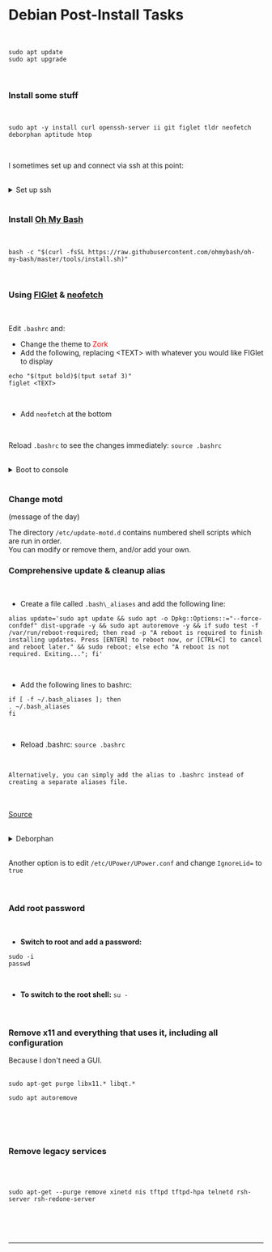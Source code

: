 
# Debian Post-Install Tasks
<br>

```
sudo apt update
sudo apt upgrade
```
<br>

### Install some stuff
<br>

```
sudo apt -y install curl openssh-server ii git figlet tldr neofetch deborphan aptitude htop
```
<br>

I sometimes set up and connect via ssh at this point:
<br><br>

<details>
  <summary>Set up ssh</summary>

<br>
Enable and start sshd at boot time:
<br>

```
sudo systemctl enable ssh.service
```
<br>
Confirm sshd is enabled at boot time:
<br>

```
sudo systemctl is-enabled ssh.service
```
<br>
Check server status:
<br>

```
sudo service ssh status
```
<br>
Start sshd:
<br>

```
sudo systemctl start ssh.service
```
<br>
Restart the server:
<br>

```
sudo systemctl restart ssh.service
```
<br>
Show ip address:
<br>

```
ip a | grep "inet "﻿
```

</details>
<br>

### <a name="2"></a>Install [Oh My Bash](https://github.com/ohmybash/oh-my-bash)
<br>

```
bash -c "$(curl -fsSL https://raw.githubusercontent.com/ohmybash/oh-my-bash/master/tools/install.sh)"
```
<br>

### Using [FIGlet](https://github.com/cmatsuoka/figlet) & [neofetch](https://github.com/dylanaraps/neofetch/wiki/Installation#ubuntu)
<br>

Edit `.bashrc` and:

- Change the theme to <span style="color:red">Zork</span>
- Add the following, replacing \<TEXT> with whatever you would like FIGlet to display

```
echo "$(tput bold)$(tput setaf 3)"
figlet <TEXT>
```
<br>

- Add `neofetch` at the bottom
<br>

Reload `.bashrc` to see the changes immediately: `source .bashrc`
<br><br>


<details>
  <summary>Boot to console</summary>

### Boot to console
<br>

- Backup the configuration file:
<br>

```
sudo cp -n /etc/default/grub /etc/default/grub.backup
```
<br>

Edit the configuration file:
<br>

```
sudo nano /etc/default/grub
```

- Comment out: `GRUB_CMDLINE_LINUX_DEFAULT="quiet splash"`

- Change GRUB\_CMDLINE\_LINUX "" to:** `GRUB_CMDLINE_LINUX="text"`

- Uncomment: `GRUB_TERMINAL="console"`

- Save the file and apply changes:

```
sudo update-grub
```
<br>

- And finally:
<br>

```
sudo systemctl set-default multi-user.target
```
<br>

</details>
<br>

### Change motd
(message of the day)
<br>

The directory `/etc/update-motd.d` contains numbered shell scripts which are run in order.
<br>
You can modify or remove them, and/or add your own.
<br>

### Comprehensive update & cleanup alias
<br>

- Create a file called `.bash\_aliases` and add the following line:

```
alias update='sudo apt update && sudo apt -o Dpkg::Options::="--force-confdef" dist-upgrade -y && sudo apt autoremove -y && if sudo test -f /var/run/reboot-required; then read -p "A reboot is required to finish installing updates. Press [ENTER] to reboot now, or [CTRL+C] to cancel and reboot later." && sudo reboot; else echo "A reboot is not required. Exiting..."; fi'
```
<br>

- Add the following lines to bashrc:

```
if [ -f ~/.bash_aliases ]; then
. ~/.bash_aliases
fi
```
<br>

- Reload .bashrc: `source .bashrc`
<br>

	Alternatively, you can simply add the alias to .bashrc instead of creating a separate aliases file.
<br><br>
[Source](https://askubuntu.com/a/1305901)
<br><br>

<details>
  <summary>Deborphan</summary>

### Using [Deborphan](https://manpages.ubuntu.com/manpages/bionic/man1/deborphan.1.html)
Deborphan finds "orphaned" packages on your system. It determines which packages have no other packages depending on their installation and shows you a list of these packages. It is most useful when finding libraries, but it can be used on packages in all sections.
<br><br>

- **Start out with a dry run:**

```
deborphan --guess-all
```
<br>

- **Remove unnecessary data packages:**

```
sudo deborphan --guess-data | xargs sudo aptitude -y purge
```
<br>

- **Delete unnecessary libraries:**

```
sudo deborphan | xargs sudo apt-get -y remove --purge
```
<br><br>

</details>
<br>

Another option is to edit `/etc/UPower/UPower.conf` and change `IgnoreLid=` to `true`
<br><br><br>

### Add root password
<br>

- **Switch to root and add a password:**

```
sudo -i
passwd
```
<br>

- **To switch to the root shell:** `su -`
<br><br><br>


### Remove x11 and everything that uses it, including all configuration
Because I don't need a GUI.
<br><br>

```
sudo apt-get purge libx11.* libqt.*
```

```
sudo apt autoremove
```
<br><br><br>

### Remove legacy services
<br><br>

```
sudo apt-get --purge remove xinetd nis tftpd tftpd-hpa telnetd rsh-server rsh-redone-server
```

<br><br><br>

---
